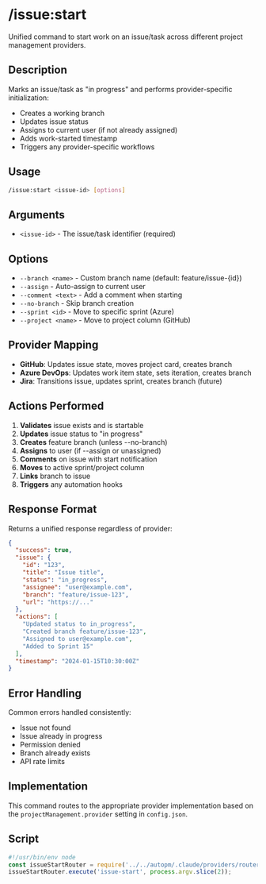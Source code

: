 # /issue:start

Unified command to start work on an issue/task across different project management providers.

## Description

Marks an issue/task as "in progress" and performs provider-specific initialization:
- Creates a working branch
- Updates issue status
- Assigns to current user (if not already assigned)
- Adds work-started timestamp
- Triggers any provider-specific workflows

## Usage

```bash
/issue:start <issue-id> [options]
```

## Arguments

- `<issue-id>` - The issue/task identifier (required)

## Options

- `--branch <name>` - Custom branch name (default: feature/issue-{id})
- `--assign` - Auto-assign to current user
- `--comment <text>` - Add a comment when starting
- `--no-branch` - Skip branch creation
- `--sprint <id>` - Move to specific sprint (Azure)
- `--project <name>` - Move to project column (GitHub)

## Provider Mapping

- **GitHub**: Updates issue state, moves project card, creates branch
- **Azure DevOps**: Updates work item state, sets iteration, creates branch
- **Jira**: Transitions issue, updates sprint, creates branch (future)

## Actions Performed

1. **Validates** issue exists and is startable
2. **Updates** issue status to "in progress"
3. **Creates** feature branch (unless --no-branch)
4. **Assigns** to user (if --assign or unassigned)
5. **Comments** on issue with start notification
6. **Moves** to active sprint/project column
7. **Links** branch to issue
8. **Triggers** any automation hooks

## Response Format

Returns a unified response regardless of provider:

```json
{
  "success": true,
  "issue": {
    "id": "123",
    "title": "Issue title",
    "status": "in_progress",
    "assignee": "user@example.com",
    "branch": "feature/issue-123",
    "url": "https://..."
  },
  "actions": [
    "Updated status to in_progress",
    "Created branch feature/issue-123",
    "Assigned to user@example.com",
    "Added to Sprint 15"
  ],
  "timestamp": "2024-01-15T10:30:00Z"
}
```

## Error Handling

Common errors handled consistently:
- Issue not found
- Issue already in progress
- Permission denied
- Branch already exists
- API rate limits

## Implementation

This command routes to the appropriate provider implementation based on the `projectManagement.provider` setting in `config.json`.

## Script

```javascript
#!/usr/bin/env node
const issueStartRouter = require('../../autopm/.claude/providers/router');
issueStartRouter.execute('issue-start', process.argv.slice(2));
```
